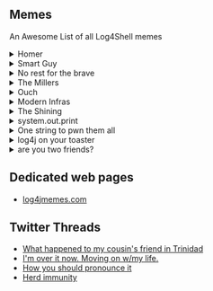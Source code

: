 ## Memes
An Awesome List of all Log4Shell memes


<details>
  <summary>Homer</summary>
  
![Homer](https://preview.redd.it/ikmilayonk581.jpg?auto=webp&s=a9092a9ada97f1a6bad83339a5cd42d390539bc2)
</details>


<details>
  <summary>Smart Guy</summary>
  
![SmartGuy](https://preview.redd.it/f86dylwa7j581.jpg?width=640&crop=smart&auto=webp&s=2615f4387dab9442d58a7582abbcf80f573f0579)
</details>

<details>
  <summary>No rest for the brave</summary>
  
![Norestforthebrave](https://images.squarespace-cdn.com/content/v1/5355d604e4b03c3e9896e131/33b7228c-a3cc-40d1-948c-c38dfc11f4db/image-asset.jpeg?format=1000w)
</details>

<details>
  <summary>The Millers</summary>
  
![TheMillers](https://img.ifunny.co/images/d039196db1a717ca386f8a03e0af1abe2f6d0db92eb187013127fd65ecd44b8e_1.jpg
)
</details>

<details>
  <summary>Ouch</summary>
  
![Ouch](https://i.imgur.com/2d1lQOJ.jpeg
)
</details>


<details>
  <summary>Modern Infras</summary>
  
![moderninfras](https://dl.airtable.com/.attachments/1079f2fdaa378dfa750abdd28095b390/ab4c8815/20211213_141935.jpg
)
</details>

<details>
  <summary>The Shining</summary>
  
![theshining](https://pbs.twimg.com/media/FGc65vvXEAQdCj0.jpg)
</details>


<details>
  <summary>system.out.print</summary>
  
![One String](https://dl.airtable.com/.attachments/60c0ed8bc50050d1a1200ca72e98099c/5b732839/nuhDFFb.jpeg)
</details>

<details>
  <summary>One string to pwn them all</summary>
  
![system.out.print](https://pbs.twimg.com/media/FGSUoT-VkAE7e9R?format=jpg&name=small
)
</details>

<details>
  <summary>log4j on your toaster</summary>
  
![log4j toaster](https://media-exp1.licdn.com/dms/image/C4E22AQFFGAmYVkNK6w/feedshare-shrink_1280/0/1639556460600?e=1642636800&v=beta&t=SrUqAxc5HHrwcCC2Rljy0c76LA2AHJQeOxxBFN9Zh_Y)
</details>

<details>
  <summary>are you two friends?</summary>
  
![are you two friends? toaster](https://twitter.com/brunoborges/status/1472979617338179584?s=20)
</details>


## Dedicated web pages 

- [log4jmemes.com](https://log4jmemes.com/) 

## Twitter Threads
- [What happened to my cousin's friend in Trinidad](https://twitter.com/lcamtuf/status/1471334811646132230)
- [I'm over it now. Moving on w/my life.](https://twitter.com/tinkersec/status/1471128734010945542?s=21)
- [How you should pronounce it](https://twitter.com/HackingLZ/status/1471485171320999939)
- [Herd immunity](https://twitter.com/rickhanlonii/status/1470074730279546895?s=21
)
